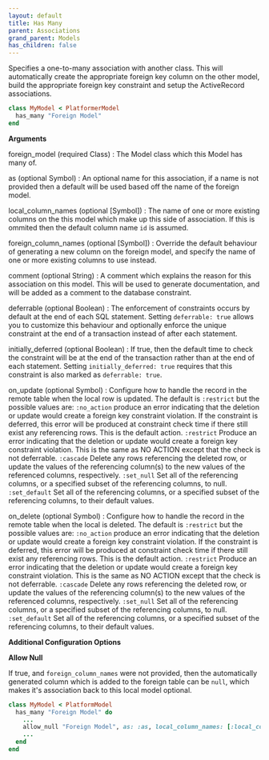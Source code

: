 ```yaml
---
layout: default
title: Has Many
parent: Associations
grand_parent: Models
has_children: false
---
```


Specifies a one-to-many association with another class. This will
automatically create the appropriate foreign key column on the other
model, build the appropriate foreign key constraint and setup
the ActiveRecord associations.

```ruby
class MyModel < PlatformerModel
  has_many "Foreign Model"
end

```

**Arguments**

foreign_model (required Class)
:   The Model class which this Model has many of.

as (optional Symbol)
:   An optional name for this association, if a name is not provided then a default will be used based off the name of the foreign model.

local_column_names (optional [Symbol])
:   The name of one or more existing columns on the this model which make up this side of association. If this is ommited then the default column name `id` is assumed.

foreign_column_names (optional [Symbol])
:   Override the default behaviour of generating a new column on the foreign model, and specify the name of one or more existing columns to use instead.

comment (optional String)
:   A comment which explains the reason for this association on this model. This will be used to generate documentation, and will be added as a comment to the database constraint.

deferrable (optional Boolean)
:   The enforcement of constraints occurs by default at the end of each SQL statement. Setting `deferrable: true` allows you to customize this behaviour and optionally enforce the unique constraint at the end of a transaction instead of after each statement.

initially_deferred (optional Boolean)
:   If true, then the default time to check the constraint will be at the end of the transaction rather than at the end of each statement.  Setting `initially_deferred: true` requires that this constraint is also marked as `deferrable: true`.

on_update (optional Symbol)
:   Configure how to handle the record in the remote table when the local row is updated. The default is `:restrict` but the possible values are:  `:no_action`  produce an error indicating that the deletion or update would create a foreign key constraint violation. If the constraint is deferred, this error will be produced at constraint check time if there still exist any referencing rows. This is the default action.  `:restrict`  Produce an error indicating that the deletion or update would create a foreign key constraint violation. This is the same as NO ACTION except that the check is not deferrable.  `:cascade`  Delete any rows referencing the deleted row, or update the values of the referencing column(s) to the new values of the referenced columns, respectively.  `:set_null`  Set all of the referencing columns, or a specified subset of the referencing columns, to null.  `:set_default`  Set all of the referencing columns, or a specified subset of the referencing columns, to their default values.

on_delete (optional Symbol)
:   Configure how to handle the record in the remote table when the local is deleted. The default is `:restrict` but the possible values are:  `:no_action`  produce an error indicating that the deletion or update would create a foreign key constraint violation. If the constraint is deferred, this error will be produced at constraint check time if there still exist any referencing rows. This is the default action.  `:restrict`  Produce an error indicating that the deletion or update would create a foreign key constraint violation. This is the same as NO ACTION except that the check is not deferrable.  `:cascade`  Delete any rows referencing the deleted row, or update the values of the referencing column(s) to the new values of the referenced columns, respectively.  `:set_null`  Set all of the referencing columns, or a specified subset of the referencing columns, to null.  `:set_default`  Set all of the referencing columns, or a specified subset of the referencing columns, to their default values.

**Additional Configuration Options**

**Allow Null**

If true, and `foreign_column_names` were not provided, then the
automatically generated column which is added to the foreign
table can be `null`, which makes it's association back to this local
model optional.

```ruby
class MyModel < PlatformModel
  has_many "Foreign Model" do
    ...
    allow_null "Foreign Model", as: :as, local_column_names: [:local_column_names], foreign_column_names: [:foreign_column_names], comment: comment, deferrable: deferrable, initially_deferred: initially_deferred, on_update: :on_update, on_delete: :on_delete
    ...
  end
end

```